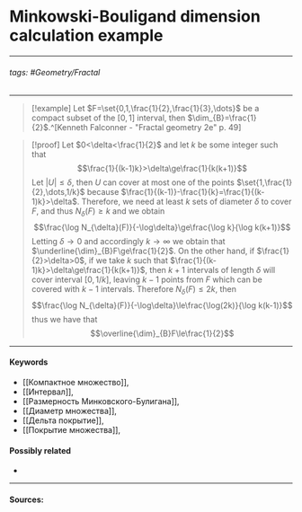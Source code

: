 # Minkowski-Bouligand dimension calculation example
***
###### tags: #Geometry/Fractal 
***
>[!example]
>Let $F=\set{0,1,\frac{1}{2},\frac{1}{3},\dots}$ be a compact subset of the $[0,1]$ interval, then $\dim_{B}=\frac{1}{2}$.^[Kenneth Falconner - "Fractal geometry 2e" p. 49]

>[!proof]
>Let $0<\delta<\frac{1}{2}$ and let $k$ be some integer such that
>$$\frac{1}{(k-1)k}>\delta\ge\frac{1}{k(k+1)}$$
>Let $|U|\le\delta$, then $U$ can cover at most one of the points $\set{1,\frac{1}{2},\dots,1/k}$ because $\frac{1}{(k-1)}-\frac{1}{k}=\frac{1}{(k-1)k}>\delta$. Therefore, we need at least $k$ sets of diameter $\delta$ to cover $F$, and thus $N_{\delta}(F)\ge k$ and we obtain
>$$\frac{\log N_{\delta}(F)}{-\log\delta}\ge\frac{\log k}{\log k(k+1)}$$
>Letting $\delta\to0$ and accordingly $k\to\infty$ we obtain that $\underline{\dim}_{B}F\ge\frac{1}{2}$. On the other hand, if $\frac{1}{2}>\delta>0$, if we take $k$ such that $\frac{1}{(k-1)k}>\delta\ge\frac{1}{k(k+1)}$, then $k+1$ intervals of length $\delta$ will cover interval $[0,1/k]$, leaving $k-1$ points from $F$ which can be covered with $k-1$ intervals. Therefore $N_{\delta}(F)\le2k$, then
>$$\frac{\log N_{\delta}(F)}{-\log\delta}\le\frac{\log(2k)}{\log k(k-1)}$$
>thus we have that
>$$\overline{\dim}_{B}F\le\frac{1}{2}$$
***
#### Keywords
- [[Компактное множество]],
- [[Интервал]],
- [[Размерность Минковского-Булигана]],
- [[Диаметр множества]],
- [[Дельта покрытие]],
- [[Покрытие множества]],
#### Possibly related
- 
***
#### Sources: